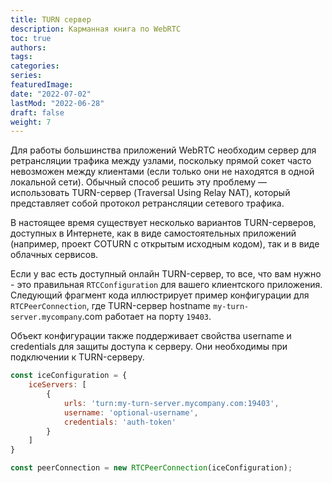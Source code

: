 ```yaml
---
title: TURN сервер
description: Карманная книга по WebRTC
toc: true
authors:
tags: 
categories:
series:
featuredImage:
date: "2022-07-02"
lastMod: "2022-06-28"
draft: false
weight: 7
---
```


Для работы большинства приложений WebRTC необходим сервер для ретрансляции трафика между узлами, поскольку прямой сокет часто невозможен между клиентами (если только они не находятся в одной локальной сети). Обычный способ решить эту проблему — использовать TURN-сервер (Traversal Using Relay NAT), который представляет собой протокол ретрансляции сетевого трафика.

В настоящее время существует несколько вариантов TURN-серверов, доступных в Интернете, как в виде самостоятельных приложений (например, проект COTURN с открытым исходным кодом), так и в виде облачных сервисов.

Если у вас есть доступный онлайн TURN-сервер, то все, что вам нужно - это правильная `RTCConfiguration` для вашего клиентского приложения. Следующий фрагмент кода иллюстрирует пример конфигурации для `RTCPeerConnection`, где TURN-сервер hostname `my-turn-server.mycompany`.com работает на порту `19403`.

Объект конфигурации также поддерживает свойства username и credentials для защиты доступа к серверу. Они необходимы при подключении к TURN-серверу.

```javascript
const iceConfiguration = {
    iceServers: [
        {
            urls: 'turn:my-turn-server.mycompany.com:19403',
            username: 'optional-username',
            credentials: 'auth-token'
        }
    ]
}

const peerConnection = new RTCPeerConnection(iceConfiguration);
```
